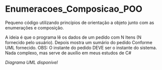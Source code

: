 # Enumeracoes_Composicao_POO
Pequeno código utilizando princípios de orientação a objeto junto com as enumerações e composição. 

A ideia é que o programa lê os dados de um pedido com N Itens (N fornecido pelo usuário). Depois mostra um sumário do pedido Conforme UML fornecido. OBS: O instante do pedido DEVE ser o instante do sistema. Nada complexo, mas serve de auxílio em meus estudos de C#

*Diagrama UML disponível*
